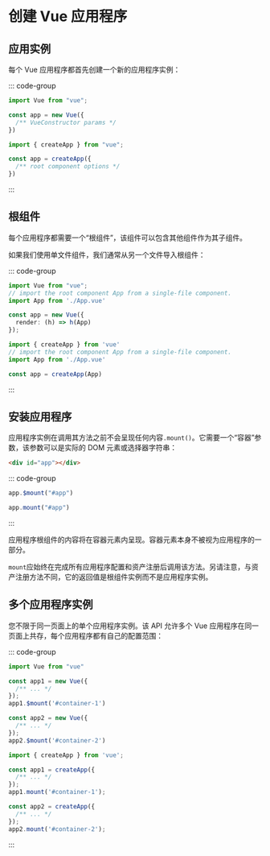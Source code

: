 # 创建 Vue 应用程序

## 应用实例

每个 Vue 应用程序都首先创建一个新的应用程序实例：

::: code-group
```ts [Vue2]
import Vue from "vue";

const app = new Vue({
  /** VueConstructor params */
})
```

```ts [Vue3]
import { createApp } from "vue";

const app = createApp({
  /** root component options */
})
```
:::

## 根组件

每个应用程序都需要一个“根组件”，该组件可以包含其他组件作为其子组件。

如果我们使用单文件组件，我们通常从另一个文件导入根组件：

::: code-group
```ts [Vue2]
import Vue from "vue";
// import the root component App from a single-file component.
import App from './App.vue'

const app = new Vue({
  render: (h) => h(App)
});
```

```ts [Vue3]
import { createApp } from 'vue'
// import the root component App from a single-file component.
import App from './App.vue'

const app = createApp(App)
```
:::

## 安装应用程序

应用程序实例在调用其方法之前不会呈现任何内容`.mount()`。它需要一个“容器”参数，该参数可以是实际的 DOM 元素或选择器字符串：

```html
<div id="app"></div>
```

::: code-group
```ts [Vue2]
app.$mount("#app")
```

```ts [Vue3]
app.mount("#app")
```
:::

应用程序根组件的内容将在容器元素内呈现。容器元素本身不被视为应用程序的一部分。

`mount`应始终在完成所有应用程序配置和资产注册后调用该方法。另请注意，与资产注册方法不同，它的返回值是根组件实例而不是应用程序实例。

## 多个应用程序实例

您不限于同一页面上的单个应用程序实例。该 API 允许多个 Vue 应用程序在同一页面上共存，每个应用程序都有自己的配置范围：

::: code-group
```ts [Vue2]
import Vue from "vue"

const app1 = new Vue({
  /** ... */
});
app1.$mount('#container-1')

const app2 = new Vue({
  /** ... */
});
app2.$mount('#container-2')
```

```ts [Vue3]
import { createApp } from 'vue';

const app1 = createApp({
  /** ... */
});
app1.mount('#container-1');

const app2 = createApp({
  /** ... */
});
app2.mount('#container-2');
```
:::
